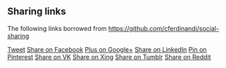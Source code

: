 Sharing links
-------------

The following links borrowed from https://github.com/cferdinandi/social-sharing

<a target="_blank" href="https://twitter.com/intent/tweet?text=YOUR-TITLE&url=YOUR-URL&via=TWITTER-HANDLE">Tweet</a>
<a target="_blank" href="https://www.facebook.com/sharer/sharer.php?u=YOUR-URL">Share on Facebook</a>
<a target="_blank" href="https://plus.google.com/share?url=YOUR-URL">Plus on Google+</a>
<a target="_blank" href="https://www.linkedin.com/shareArticle?mini=true&url=YOUR-URL&title=YOUR-TITLE&summary=YOUR-SUMMARY&source=YOUR-URL">Share on LinkedIn</a>
<a target="_blank" href="https://pinterest.com/pin/create/button/?url=YOUR-URL&description=YOUR-DESCRIPTION&media=YOUR-IMAGE-SRC">Pin on Pinterest</a>
<a target="_blank" href="https://vk.com/share.php?url=YOUR-URL&title=YOUR-TITLE&description=YOUR-DESCRIPTION&image=YOUR-IMAGE-SRC&noparse=true">Share on VK</a>
<a target="_blank" href="https://www.xing-share.com/app/user?op=share;sc_p=xing-share;url=YOUR-URL">Share on Xing</a>
<a target="_blank" href="http://www.tumblr.com/share/link?url=YOUR-URL&description=YOUR-DESCRIPTION">Share on Tumblr</a>
<a target="_blank" href="http://www.reddit.com/submit?url=YOUR_URL&title=YOUR_TITLE">Share on Reddit</a>